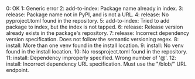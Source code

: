 0: OK
1: Generic error
2: add-to-index: Package name already in index.
3: release: Package name not in PyPI, and is not a URL.
4: release: No pyproject.toml found in the repository.
5: add-to-index: Tried to add package to index, but the index is not tapped. 
6: release: Release version already exists in the package's repository.
7: release: Incorrect dependency version specification. Does not follow the semantic versioning regex.
8: install: More than one venv found in the install location.
9: install: No venv found in the install location.
10: No rossproject.toml found in the repository.
11: install: Dependency improperly specified. Wrong number of '@'.
12: install: Incorrect dependency URL specification. Must use the "/blob/" URL endpoint.